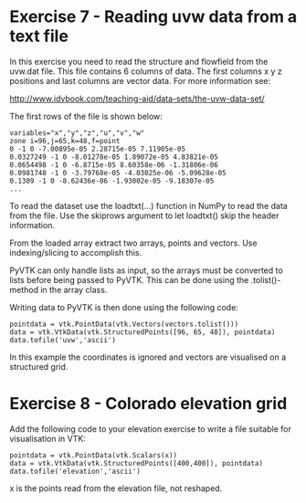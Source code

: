 # Exercise 7 - Reading uvw data from a text file

In this exercise you need to read the structure and flowfield from the uvw.dat file. This file contains 6 columns of data. The first columns x y z positions and last columns are vector data. For more information see:

http://www.idvbook.com/teaching-aid/data-sets/the-uvw-data-set/

The first rows of the file is shown below:

    variables="x","y","z","u","v","w"
    zone i=96,j=65,k=48,f=point
    0 -1 0 -7.00895e-05 2.28715e-05 7.11905e-05
    0.0327249 -1 0 -8.01278e-05 1.89072e-05 4.83821e-05
    0.0654498 -1 0 -6.8715e-05 8.60358e-06 -1.31806e-06
    0.0981748 -1 0 -3.79768e-05 -4.03025e-06 -5.09628e-05
    0.1309 -1 0 -8.62436e-06 -1.93002e-05 -9.18307e-05
    ...

To read the dataset use the loadtxt(...) function in NumPy to read the data from the file. Use the skiprows argument to let loadtxt() skip the header information.

From the loaded array extract two arrays, points and vectors. Use indexing/slicing to accomplish this.

PyVTK can only handle lists as input, so the arrays must be converted to lists before being passed to PyVTK. This can be done using the .tolist()-method in the array class.

Writing data to PyVTK is then done using the following code:

    pointdata = vtk.PointData(vtk.Vectors(vectors.tolist()))
    data = vtk.VtkData(vtk.StructuredPoints([96, 65, 48]), pointdata)
    data.tofile('uvw','ascii')

In this example the coordinates is ignored and vectors are visualised on a structured grid.

# Exercise 8 - Colorado elevation grid

Add the following code to your elevation exercise to write a file suitable for visualisation in VTK:

    pointdata = vtk.PointData(vtk.Scalars(x))
    data = vtk.VtkData(vtk.StructuredPoints([400,400]), pointdata)
    data.tofile('elevation','ascii')

x is the points read from the elevation file, not reshaped.
